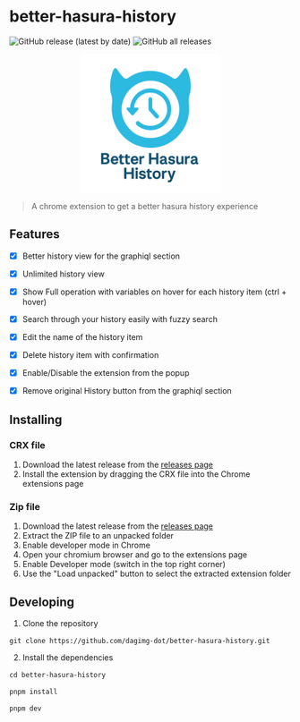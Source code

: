 # better-hasura-history

![GitHub release (latest by date)](https://img.shields.io/github/v/release/dagimg-dot/better-hasura-history) ![GitHub all releases](https://img.shields.io/github/downloads/dagimg-dot/better-hasura-history/total)


<div style="display: flex; justify-content: center;">
  <img src="./assets/better-hasura-history.png" alt="Better Hasura History" width="250" />
</div>

> A chrome extension to get a better hasura history experience

## Features

- [x] Better history view for the graphiql section
- [x] Unlimited history view
- [x] Show Full operation with variables on hover for each history item (ctrl + hover)
- [x] Search through your history easily with fuzzy search
- [x] Edit the name of the history item
- [x] Delete history item with confirmation
- [x] Enable/Disable the extension from the popup
- [x] Remove original History button from the graphiql section


## Installing

### CRX file

1. Download the latest release from the [releases page](https://github.com/dagimg-dot/better-hasura-history/releases)
2. Install the extension by dragging the CRX file into the Chrome extensions page

### Zip file

1. Download the latest release from the [releases page](https://github.com/dagimg-dot/better-hasura-history/releases)
2. Extract the ZIP file to an unpacked folder
3. Enable developer mode in Chrome
4. Open your chromium browser and go to the extensions page
5. Enable Developer mode (switch in the top right corner)
6. Use the "Load unpacked" button to select the extracted extension folder

## Developing

1. Clone the repository

```shell
git clone https://github.com/dagimg-dot/better-hasura-history.git
```

2. Install the dependencies

```shell
cd better-hasura-history
```


```shell
pnpm install
```

```shell
pnpm dev
```
